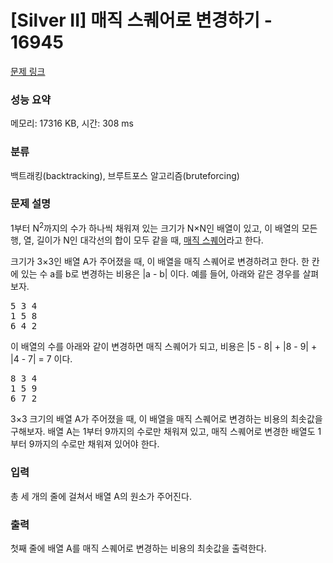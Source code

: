 # [Silver II] 매직 스퀘어로 변경하기 - 16945 

[문제 링크](https://www.acmicpc.net/problem/16945) 

### 성능 요약

메모리: 17316 KB, 시간: 308 ms

### 분류

백트래킹(backtracking), 브루트포스 알고리즘(bruteforcing)

### 문제 설명

<p>1부터 N<sup>2</sup>까지의 수가 하나씩 채워져 있는 크기가 N×N인 배열이 있고, 이 배열의 모든 행, 열, 길이가 N인 대각선의 합이 모두 같을 때, <a href="https://en.wikipedia.org/wiki/Magic_square">매직 스퀘어</a>라고 한다.</p>

<p>크기가 3×3인 배열 A가 주어졌을 때, 이 배열을 매직 스퀘어로 변경하려고 한다. 한 칸에 있는 수 a를 b로 변경하는 비용은 |a - b| 이다. 예를 들어, 아래와 같은 경우를 살펴보자.</p>

<pre>5 3 4
1 5 8
6 4 2</pre>

<p>이 배열의 수를 아래와 같이 변경하면 매직 스퀘어가 되고, 비용은 |5 - 8| + |8 - 9| + |4 - 7| = 7 이다.</p>

<pre>8 3 4
1 5 9
6 7 2</pre>

<p>3×3 크기의 배열 A가 주어졌을 때, 이 배열을 매직 스퀘어로 변경하는 비용의 최솟값을 구해보자. 배열 A는 1부터 9까지의 수로만 채워져 있고, 매직 스퀘어로 변경한 배열도 1부터 9까지의 수로만 채워져 있어야 한다.</p>

### 입력 

 <p>총 세 개의 줄에 걸쳐서 배열 A의 원소가 주어진다.</p>

### 출력 

 <p>첫째 줄에 배열 A를 매직 스퀘어로 변경하는 비용의 최솟값을 출력한다.</p>

